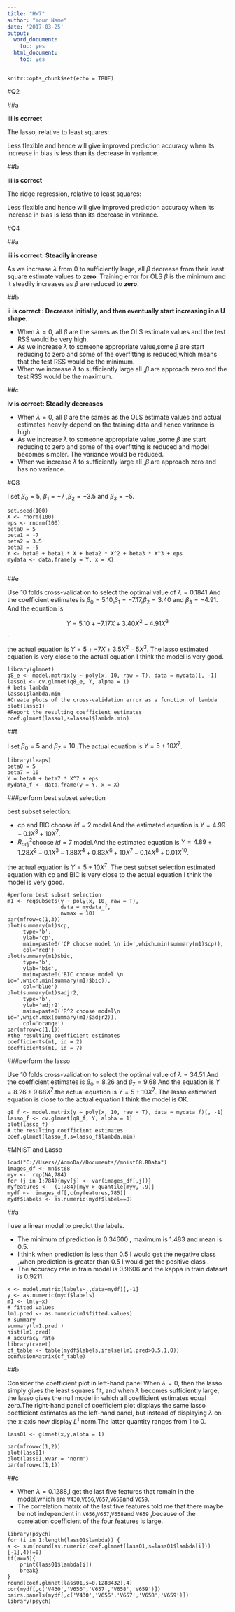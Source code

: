 ```yaml
---
title: "HW7"
author: "Your Name"
date: '2017-03-25'
output:
  word_document:
    toc: yes
  html_document:
    toc: yes
---
```


```{r setup, include=FALSE}
knitr::opts_chunk$set(echo = TRUE)
```


#Q2

##a


**iii is correct**

The lasso, relative to least squares:

Less flexible and hence will give improved prediction accuracy when its increase in bias is less than its decrease in variance.

##b


**iii is correct**

The ridge regression, relative to least squares:

Less flexible and hence will give improved prediction accuracy when its increase in bias is less than its decrease in variance.

#Q4

##a

**iii is correct:  Steadily increase**

As we increase $\lambda$ from 0 to sufficiently large, all $\beta$ decrease from their least square estimate values to **zero**. Training error for OLS $\beta$  is the minimum and it steadily increases as $\beta$ are reduced to **zero**.

##b

**ii is correct :  Decrease initially, and then eventually start increasing in a U shape.**

- When $\lambda=0$, all $\beta$  are the sames as  the OLS estimate values and the   test RSS would be very high. 
- As we increase $\lambda$ to someone appropriate value,some $\beta$ are start reducing to zero and some of the overfitting is reduced,which means that the test RSS would be the minimum.
- When we increase $\lambda$ to  sufficiently large all  ,$\beta$ are approach zero and  the test RSS would be the maximum.

##c

**iv is correct:  Steadily decreases**

- When $\lambda=0$, all $\beta$  are the sames as  the OLS estimate values and  actual estimates heavily depend on the training data and hence variance is high.
- As we increase $\lambda$ to someone appropriate value ,some $\beta$ are start reducing to zero and some of the overfitting is reduced and model becomes simpler. The variance would be reduced.
- When we increase $\lambda$ to  sufficiently large all  ,$\beta$ are approach zero and has no variance.

#Q8

I set $\beta_0=5$, $\beta_1=-7$ ,$\beta_2=-3.5$ and  $\beta_3=-5$.

```{r}
set.seed(100)
X <- rnorm(100)
eps <- rnorm(100)
beta0 = 5
beta1 = -7
beta2 = 3.5
beta3 = -5
Y <- beta0 + beta1 * X + beta2 * X^2 + beta3 * X^3 + eps
mydata <- data.frame(y = Y, x = X)  
```
```{r}

```


##e

Use 10 folds cross-validation to select the optimal value of $\lambda=0.1841$.And the coefficient estimates is $\beta_0=5.10$,$\beta_1=-7.17$,$\beta_2=3.40$ and $\beta_3=-4.91$. And the equation is 

$$Y= 5.10+ -7.17X+3.40X^2-4.91X^3$$.

the actual equation is $Y= 5+ -7X+3.5X^2-5X^3$. The lasso estimated equation is very close to the actual equation I think the model is very good.

```{r, message=FALSE, warning=FALSE}
library(glmnet)
q8_e <- model.matrix(y ~ poly(x, 10, raw = T), data = mydata)[, -1]
lasso1 <- cv.glmnet(q8_e, Y, alpha = 1)
# bets lambda
lasso1$lambda.min
#Create plots of the cross-validation error as a function of lambda
plot(lasso1)
#Report the resulting coefficient estimates
coef.glmnet(lasso1,s=lasso1$lambda.min)
```


##f

I set $\beta_0=5$ and $\beta_7=10$ .The actual equation is $Y=5+10X^7$.

```{r, message=FALSE, warning=FALSE}
library(leaps)
beta0 = 5
beta7 = 10
Y = beta0 + beta7 * X^7 + eps
mydata_f <- data.frame(y = Y, x = X)
```

###perform best subset selection

best subset selection:

- cp and BIC choose $id=2$ model.And the  estimated equation is $Y=4.99-0.1X^3+10X^7$.
- $R^2_{adj}$choose $id=7$ model.And the  estimated equation is $Y=4.89+1.28X^2-0.1X^3-1.88X^4+0.83X^6+10X^7-0.14X^8+0.01X^{10}$.

the actual equation is $Y= 5+ 10X^7$. The  best subset selection estimated equation with cp  and BIC is very close to the actual equation I think the model is very good.

```{r}
#perform best subset selection
m1 <- regsubsets(y ~ poly(x, 10, raw = T), 
                 data = mydata_f,
                 nvmax = 10)
par(mfrow=c(1,3))
plot(summary(m1)$cp,
     type='b',
     ylab='cp',
     main=paste0('CP choose model \n id=',which.min(summary(m1)$cp)),
     col='red')
plot(summary(m1)$bic,
     type='b',
     ylab='bic',
     main=paste0('BIC choose model \n id=',which.min(summary(m1)$bic)),
     col='blue')
plot(summary(m1)$adjr2,
     type='b',
     ylab='adjr2',
     main=paste0('R^2 choose model\n id=',which.max(summary(m1)$adjr2)),
     col='orange')
par(mfrow=c(1,1))
#the resulting coefficient estimates
coefficients(m1, id = 2)
coefficients(m1, id = 7)
```

###perform the lasso

Use 10 folds cross-validation to select the optimal value of $\lambda=34.51$.And the coefficient estimates is $\beta_0=8.26$ and $\beta_7=9.68$ And the equation is $Y=8.26+9.68X^7$.the actual equation is $Y= 5+ 10X^7$. The lasso estimated equation is  close to the actual equation I think the model is OK.

```{r}
q8_f <- model.matrix(y ~ poly(x, 10, raw = T), data = mydata_f)[, -1]
lasso_f <- cv.glmnet(q8_f, Y, alpha = 1)
plot(lasso_f)
# the resulting coefficient estimates
coef.glmnet(lasso_f,s=lasso_f$lambda.min)
```



#MNIST and Lasso

```{r}
load("C://Users//AomoDa//Documents//mnist68.RData")
images_df <- mnist68
myv <-  rep(NA,784)
for (j in 1:784){myv[j] <- var(images_df[,j])}
myfeatures <-  (1:784)[myv > quantile(myv, .9)]
mydf <-  images_df[,c(myfeatures,785)]
mydf$labels <- as.numeric(mydf$label==8)
```

##a

I use a linear model to predict the labels.

- The minimum of prediction is 0.34600 , maximum is 1.483 and  mean  is 0.5.
- I think when prediction is less than 0.5 I would get the negative class ,when prediction is greater  than 0.5 I would get the positive class .
- The accuracy rate in train model is 0.9606 and  the kappa in train dataset is 0.9211.


```{r, message=FALSE, warning=FALSE}
x <- model.matrix(labels~.,data=mydf)[,-1]
y <- as.numeric(mydf$labels)
m1 <- lm(y~x)
# fitted values
lm1.pred <- as.numeric(m1$fitted.values)
# summary
summary(lm1.pred )
hist(lm1.pred)
# accuracy rate
library(caret)
cf_table <- table(mydf$labels,ifelse(lm1.pred>0.5,1,0))
confusionMatrix(cf_table)
```

##b

Consider the coefficient plot in left-hand panel When $\lambda=0$, then the lasso simply gives the least squares fit, and when $\lambda$ becomes sufficiently large, the lasso gives the null model in which all coefficient estimates equal zero.The right-hand panel of coefficient plot displays the same lasso coefficient estimates as the left-hand panel, but instead of displaying $\lambda$ on the x-axis now display $L^1$ norm.The latter quantity ranges from 1 to 0.

```{r}
lass01 <- glmnet(x,y,alpha = 1)

par(mfrow=c(1,2))
plot(lass01)
plot(lass01,xvar = 'norm')
par(mfrow=c(1,1))
```

##c


- When $\lambda=0.1288$,I get  the last five features that remain in the model,which are `V430`,`V656`,`V657`,`V658`and `V659`.
- The correlation matrix of the last five features told me that there maybe be not independent in `V656`,`V657`,`V658`and `V659` ,because of the correlation coefficient of the four features is large.



```{r, message=FALSE, warning=FALSE}
library(psych)
for (i in 1:length(lass01$lambda)) {
a <- sum(round(as.numeric(coef.glmnet(lass01,s=lass01$lambda[i]))[-1],4)!=0)
if(a==5){
	print(lass01$lambda[i]) 
	break}
}
round(coef.glmnet(lass01,s=0.1288432),4)
cor(mydf[,c('V430','V656','V657','V658','V659')])
pairs.panels(mydf[,c('V430','V656','V657','V658','V659')])
library(psych)
```

